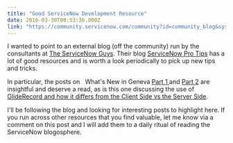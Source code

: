 ```yaml
---
title: "Good ServiceNow Development Resource"
date: 2016-03-30T00:53:36.000Z
link: "https://community.servicenow.com/community?id=community_blog&sys_id=b40e6a2ddbd0dbc01dcaf3231f961930"
---
```

<p>I wanted to point to an external blog (off the community) run by the consultants at <a title="w.servicenowprotips.com/contact-us/" href="http://www.servicenowprotips.com/contact-us/">The ServiceNow Guys</a>. Their blog <a title="w.servicenowprotips.com/" href="http://www.servicenowprotips.com/">ServiceNow Pro Tips</a> has a lot of good resources and is worth a look periodically to pick up new tips and tricks.</p><p></p><p>In particular, the posts on   What's New in Geneva <a title="w.servicenowprotips.com/blog/2016/1/7/servicenow-geneva-pro-tips-whats-new-in-geneva" href="http://www.servicenowprotips.com/blog/2016/1/7/servicenow-geneva-pro-tips-whats-new-in-geneva">Part 1 </a>and <a title="w.servicenowprotips.com/blog/2016/3/11/servicenow-geneva-ui" href="http://www.servicenowprotips.com/blog/2016/3/11/servicenow-geneva-ui">Part 2</a> are insightful and deserve a read, as is this one discussing the use of <a title="w.servicenowprotips.com/blog/2016/2/6/gliderecord-client-side-vs-server-side" href="http://www.servicenowprotips.com/blog/2016/2/6/gliderecord-client-side-vs-server-side">GlideRecord and how it differs from the Client Side vs the Server Side</a>.</p><p></p><p>I'll be following the blog and looking for interesting posts to highlight here. If you run across other resources that you find valuable, let me know via a comment on this post and I will add them to a daily ritual of reading the ServiceNow blogosphere. </p>